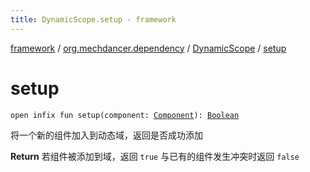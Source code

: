 ```yaml
---
title: DynamicScope.setup - framework
---
```


[framework](../../index.html) / [org.mechdancer.dependency](../index.html) / [DynamicScope](index.html) / [setup](./setup.html)

# setup

`open infix fun setup(component: `[`Component`](../-component/index.html)`): `[`Boolean`](https://kotlinlang.org/api/latest/jvm/stdlib/kotlin/-boolean/index.html)

将一个新的组件加入到动态域，返回是否成功添加

**Return**
若组件被添加到域，返回 `true`
    与已有的组件发生冲突时返回 `false`

